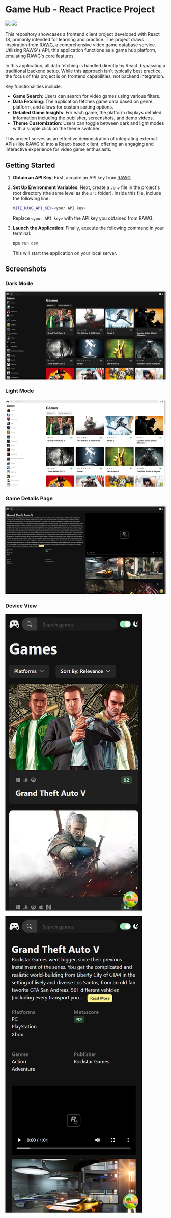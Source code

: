 # Game Hub - React Practice Project

![](https://img.shields.io/badge/React-18.2-blue)	![](https://img.shields.io/badge/TypeScript-5.2.2-green)

This repository showcases a frontend client project developed with React 18, primarily intended for learning and practice. The project draws inspiration from [RAWG](https://rawg.io/apidocs), a comprehensive video game database service. Utilizing RAWG's API, this application functions as a game hub platform, emulating RAWG's core features.

In this application, all data fetching is handled directly by React, bypassing a traditional backend setup. While this approach isn't typically best practice, the focus of this project is on frontend capabilities, not backend integration.

Key functionalities include:

- **Game Search**: Users can search for video games using various filters.
- **Data Fetching**: The application fetches game data based on genre, platform, and allows for custom sorting options.
- **Detailed Game Insights**: For each game, the platform displays detailed information including the publisher, screenshots, and demo videos.
- **Theme Customization**: Users can toggle between dark and light modes with a simple click on the theme switcher.

This project serves as an effective demonstration of integrating external APIs (like RAWG's) into a React-based client, offering an engaging and interactive experience for video game enthusiasts.

## Getting Started

1. **Obtain an API Key**: First, acquire an API key from [RAWG](https://rawg.io/apidocs).

2. **Set Up Environment Variables**: Next, create a `.env` file in the project's root directory (the same level as the `src` folder). Inside this file, include the following line:

   ```bash
   VITE_RAWG_API_KEY=<your API key>
   ```

   Replace `<your API key>` with the API key you obtained from RAWG.

3. **Launch the Application**: Finally, execute the following command in your terminal:

   ```bash
   npm run dev
   ```

   This will start the application on your local server.

## Screenshots

### Dark Mode

![Dark Mode](./assets/dark_mode.png)

### Light Mode

![Light Mode](./assets/light_mode.png)

### Game Details Page

![Game Details](./assets/game_details.png)

### Device View

![Device View Homepage](./assets/device_view_homepage.png)

![Device View Game Details](./assets/device_view_game_details.png)
